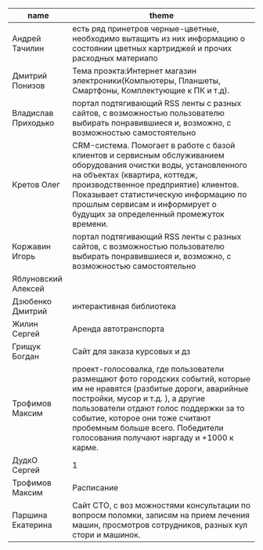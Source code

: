 | name                	| theme |   
|---------------------	|-----------------------------------------------------------------------------------------------------------------------------------------------	|
| Андрей Тачилин   	| есть ряд принетров черные-цветные, необходимо вытащить из них информацию о состоянии цветных картриджей и прочих расходных материапо|   	
| Дмитрий Понизов     	| Тема проэкта:Интернет магазин электроники(Компьютеры, Планшеты, Смартфоны, Комплектующие к ПК и т.д). |   	
| Владислав Приходько 	| портал подтягивающий RSS ленты с разных сайтов, с возможностью пользователю выбирать понравившиеся и, возможно, с возможностью самостоятельно 	|   	
| Кретов Олег 	| CRM-система. Помогает в работе с базой клиентов и сервисным обслуживанием оборудования очистки воды, установленного на объектах (квартира, коттедж, производственное предприятие) клиентов. Показывает статистическую информацию по прошлым сервисам и информирует о будущих за определенный промежуток времени.	|   
| Коржавин Игорь  	| портал подтягивающий RSS ленты с разных сайтов, с возможностью пользователю выбирать понравившиеся и, возможно, с возможностью самостоятельно 	|   	
| Яблуновский Алексей 	| 	|   
|Дзюбенко Дмитрий 	| интерактивная библиотека	|   
|Жилин Сергей 	| Аренда автотранспорта	|   
|Грищук Богдан 	| Сайт для заказа курсовых и дз 	|   
|Трофимов Максим 	|  проект-голосовалка, где пользователи размещают фото городских событий, которые им не нравятся (разбитые дороги, аварийные постройки, мусор и т.д. ), а другие пользователи отдают голос поддержки за то событие, которое они тоже считают пробемным больше всего. Победители голосования получают наргаду и +1000 к карме.	|   
|ДудкО Сергей| 1	|   
|Трофимов Максим 	|  Расписание	|   
| Паршина Екатерина	|Сайт СТО, с воз можностями консультации по вопросм поломки, записям на прием лечения машин, просмотров сотрудников, разных кул стори и машинок.	|   	
 
